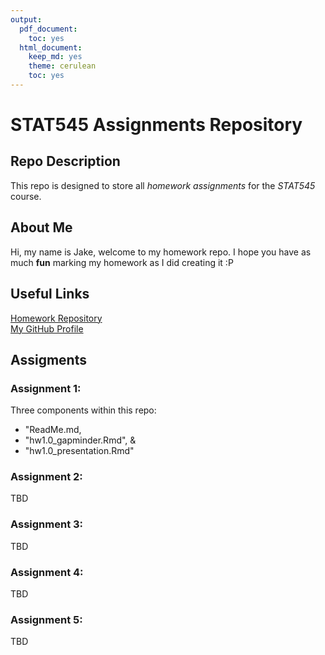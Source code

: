 ```yaml
---
output:
  pdf_document:
    toc: yes
  html_document:
    keep_md: yes
    theme: cerulean
    toc: yes
---
```


# STAT545 Assignments Repository

## Repo Description
This repo is designed to store all *homework assignments* for the *STAT545* course.

## About Me
Hi, my name is Jake, welcome to my homework repo. I hope you have as much **fun** marking my homework as I did creating it :P

## Useful Links
[Homework Repository](https://github.com/STAT545-UBC-hw-2019-20/stat545-hw-jacobgerlofs)  
[My GitHub Profile](https://github.com/jacobgerlofs)  

## Assigments

### Assignment 1:
Three components within this repo: 
* "ReadMe.md, 
* "hw1.0_gapminder.Rmd", & 
* "hw1.0_presentation.Rmd"

### Assignment 2:
TBD

### Assignment 3:
TBD

### Assignment 4:
TBD

### Assignment 5:
TBD

